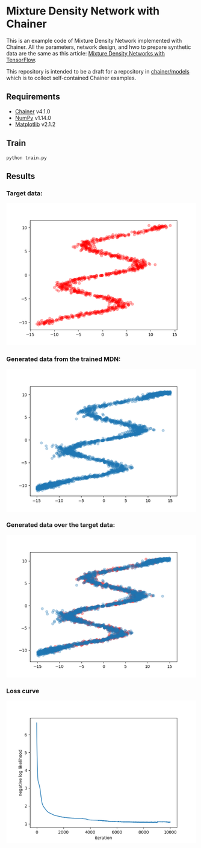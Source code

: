 # Mixture Density Network with Chainer

This is an example code of Mixture Density Network implemented with Chainer.
All the parameters, network design, and hwo to prepare synthetic data are the same as this article: [Mixture Density Networks with TensorFlow](http://blog.otoro.net/2015/11/24/mixture-density-networks-with-tensorflow/).

This repository is intended to be a draft for a repository in [chainer/models](https://github.com/chainer/models) which is to collect self-contained Chainer examples.

## Requirements

- [Chainer](https://chainer.org) v4.1.0
- [NumPy](http://www.numpy.org/) v1.14.0
- [Matplotlib](https://matplotlib.org/) v2.1.2

## Train

```
python train.py
```

## Results

### Target data:

![target data](images/target.png)

### Generated data from the trained MDN:

![generated data](images/generated.png)

### Generated data over the target data:

![overlapped](images/overlap.png)

### Loss curve

![loss](images/loss.png)
